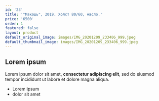 ```yaml
---
id: '23'
title: '"Макошь", 2019. Холст 80/60, масло.'
price: '6500'
order: 1
featured: false
layout: product
default_original_image: images/IMG_20201209_233406_999.jpeg
default_thumbnail_image: images/IMG_20201209_233406_999.jpeg
---
```

## Lorem ipsum

Lorem ipsum dolor sit amet, **consectetur adipiscing elit**, sed do eiusmod tempor incididunt ut labore et dolore magna aliqua.

- Lorem ipsum
- dolor sit amet